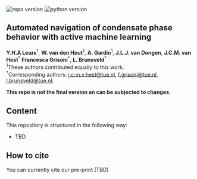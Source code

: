 ![repo version](https://img.shields.io/badge/Version-v.%201.0-green)
![python version](https://img.shields.io/badge/python-3.9_|_3.10_|_3.11|_3.12-blue)
<!-- ![license](https://img.shields.io/badge/license-MIT-orange) -->
<!-- [![Static Badge](https://img.shields.io/badge/ChemRxiv-10.26434/chemrxiv--2023-sqb5c)](https://doi.org/10.26434/chemrxiv-2023-sqb5c) -->
<!-- [![Static Badge](https://img.shields.io/badge/Data-Zenodo:_10.5281/8289605-54af7d)](https:///zenodo.org/records/8289605) -->

<h2 id="Title">Automated navigation of condensate phase behavior with active machine learning</h2>

**Y.H.A Leurs**<sup>1</sup>, **W. van den Hout**<sup>1</sup>, **A. Gardin**<sup>1</sup>, **J.L.J. van Dongen**, **J.C.M. van Hest**<sup>\*</sup> **Francesca Grisoni**<sup>\*</sup>, **L. Brunsveld**<sup>\*</sup>\
<sup>1</sup>These authors contributed equally to this work.\
<sup>\*</sup>Corresponding authors: j.c.m.v.hest@tue.nl, f.grisoni@tue.nl, l.brunsveld@tue.nl.

**This repo is not the final version an can be subjected to changes.**

<!-- Content-->
<h2 id="content">Content</h2>

This repository is structured in the following way:
-   TBD

<!-- How to cite-->
<h2 id="How-to-cite">How to cite</h2>

You can currently cite our pre-print (TBD)
<!-- [pre-print](https://doi.org/10.26434/chemrxiv-2023-sqb5c): -->